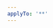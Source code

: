 ```yaml
---
applyTo: '**'
---
```

<!-- Provide project context and coding guidelines that AI should follow when generating code, answering questions, or reviewing changes. -->